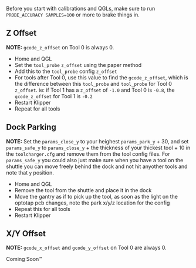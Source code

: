 Before you start with calibrations and QGLs, make sure to run `PROBE_ACCURACY SAMPLES=100` or more to brake things in.

## Z Offset

**NOTE:** `gcode_z_offset` on Tool 0 is always 0.

- Home and QGL
- Set the `tool_probe` `z_offset` using the paper method
- Add this to the `tool_probe` config `z_offset`
- For tools after Tool 0, use this value to find the `gcode_z_offset`, which is the difference between this `tool_probe` and `tool_probe` for Tool 0 `z_offset`. ie: if Tool 1 has a `z_offset` of `-1.0` and Tool 0 is `-0.8`, the `gcode_z_offset` for Tool 1 is `-0.2`
- Restart Klipper
- Repeat for all tools


## Dock Parking

**NOTE:** Set the `params_close_y` to your heighest `params_park_y` + 30, and set `params_safe_y` to `params_close_y` + the thickness of your thickest tool + 10 in the `toolcharger.cfg` and remove them from the tool config files.  For `params_safe_y` you could also just make sure when you have a tool on the shuttle you can move freely behind the dock and not hit anyother tools and note that `y` position.

- Home and QGL
- Remove the tool from the shuttle and place it in the dock
- Move the gantry as if to pick up the tool, as soon as the light on the optotap pcb changes, note the park x/y/z location for the config
- Repeat this for all tools
- Restart Klipper


## X/Y Offset

**NOTE:** `gcode_x_offset` and `gcode_y_offset` on Tool 0 are always 0.

Coming Soon™
